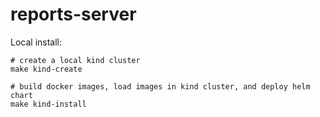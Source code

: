 # reports-server

Local install:

```shell
# create a local kind cluster
make kind-create

# build docker images, load images in kind cluster, and deploy helm chart
make kind-install
```

